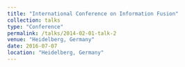 ```yaml
---
title: "International Conference on Information Fusion"
collection: talks
type: "Conference"
permalink: /talks/2014-02-01-talk-2
venue: "Heidelberg, Germany"
date: 2016-07-07
location: "Heidelberg, Germany"
---
```


